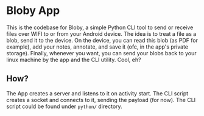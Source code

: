 # Bloby App
This is the codebase for Bloby, a simple Python CLI tool to send or receive files over WIFI to or from your Android device. The idea is to treat a file as a blob, send it to the device. On the device, you can read this blob (as PDF for example), add your notes, annotate, and save it (ofc, in the app's private storage). Finally, whenever you want, you can send your blobs back to your linux machine by the app and the CLI utility.
Cool, eh?

## How?
The App creates a server and listens to it on activity start. The CLI script creates a socket and connects to it, sending the payload (for now). The CLI script could be found under `python/` directory.
